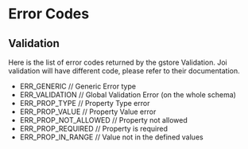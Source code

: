 # Error Codes

## Validation

Here is the list of error codes returned by the gstore Validation. Joi validation will have different code, please refer to their documentation.

- ERR_GENERIC // Generic Error type
- ERR_VALIDATION // Global Validation Error (on the whole schema)
- ERR\_PROP\_TYPE // Property Type error
- ERR\_PROP_VALUE // Property Value error
- ERR\_PROP\_NOT_ALLOWED // Property not allowed
- ERR\_PROP\_REQUIRED // Property is required
- ERR\_PROP\_IN_RANGE // Value not in the defined values
